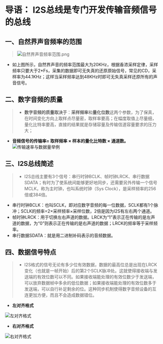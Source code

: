 # 导语： I2S总线是专门开发传输音频信号的总线

## 一、自然界声音频率的范围

>![自然界声音频率范围.png](http://upload-images.jianshu.io/upload_images/4859654-488c294eccd74972.png?imageMogr2/auto-orient/strip%7CimageView2/2/w/1240)
* 如上图所示，自然界声音的频率范围最大为20KHz，根据香浓采样定律，采样频率只要大于2*Fs，采集的数据即可无失真的还原原始信号，常见的CD，采样率为44.1KHz；这样当采样频率达到48KHz时即可无失真采样还原所有的声音信号。

## 二、数字音频的质量
>* **数字音频的质量取决于**：**采样频率**和**量化位数**这两个参数，为了保真，在时间变化方向上取样点尽量密，取样率要高；在幅度取值上尽量细，量化比特率要高，直接的结果就是存储容量及传输信道容量要求的压力大；
* **音频信号的传输率= 取样频率 × 样本的量化比特数 × 通道数。**
![**传输速率与数据量举例**](http://upload-images.jianshu.io/upload_images/4859654-5fba7f4776315224.png?imageMogr2/auto-orient/strip%7CimageView2/2/w/1240)

## 三、I2S总线简述
> * I2S总线主要有3个信号：串行时钟BCLK、帧时钟LRCK、串行数据SDATA；有时为了使系统间能够更好地同步，还需要另外传输一个信号MCLK，称为主时钟，也叫系统时钟（Sys Clock），是采样频率的256倍或384倍。

* 串行时钟BCLK：也叫SCLK，即对应数字音频的每一位数据，SCLK都有1个脉冲；SCLK的频率=2×采样频率×采样位数，2倍是因为I2S有左右两个通道。
* 帧时钟LRCK：用于切换左右声道的数据。LRCK为“1”表示正在传输的是左声道的数据，为“0”则表示正在传输的是右声道的数据；LRCK的频率等于采样频率。
* 串行数据SDATA：就是用二进制补码表示的音频数据。

## 四、数据信号特点
>* I2S格式的信号无论有多少位有效数据，数据的最高位总是出现在LRCK变化（也就是一帧开始）后的第2个SCLK脉冲处。这就使得接收端与发送端的有效位数可以不同。如果接收端能处理的有效位数少于发送端，可以放弃数据帧中多余的低位数据；如果接收端能处理的有效位数多于发送端，可以自行补足剩余的位。这种同步机制使得数字音频设备的互连更加方便，而且不会造成数据错位。

* **左对齐格式**

![左对齐格式](http://upload-images.jianshu.io/upload_images/4859654-8d7089b67a52675f.PNG?imageMogr2/auto-orient/strip%7CimageView2/2/w/1240)

* **右对齐格式**

![右对齐格式](http://upload-images.jianshu.io/upload_images/4859654-1f4db673c3c8e977.PNG?imageMogr2/auto-orient/strip%7CimageView2/2/w/1240)
